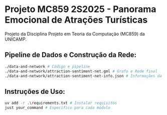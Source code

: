 # Projeto MC859 2S2025 - Panorama Emocional de Atrações Turísticas

Projeto da Disciplina Projeto em Teoria da Computação (MC859) da UNICAMP.

## Pipeline de Dados e Construção da Rede:

```bash
./data-and-network # Código e pipeline
./data-and-network/attraction-sentiment-net.gml # Grafo e Rede final
./data-and-network/attraction-sentiment-net-info.json # Informações da Rede final
```

## Instruções de Uso:

```bash
uv add -r .\requirements.txt # Instalar requisitos
just your_command # Específico para cada módulo
```
